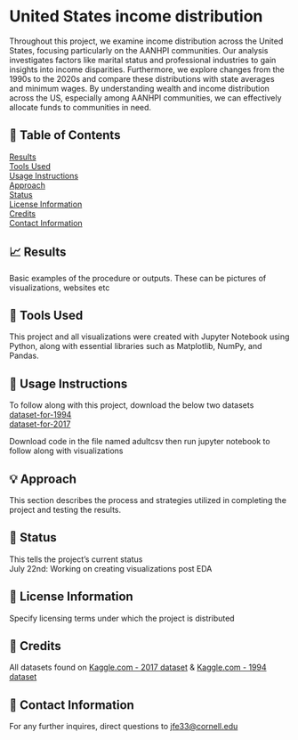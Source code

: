 # United States income distribution
Throughout this project, we examine income distribution across the United States, focusing particularly on the AANHPI communities. Our analysis investigates factors like marital status and professional industries to gain insights into income disparities. Furthermore, we explore changes from the 1990s to the 2020s and compare these distributions with state averages and minimum wages. By understanding wealth and income distribution across the US, especially among AANHPI communities, we can effectively allocate funds to communities in need.

## :book: Table of Contents
[Results](#results) <br>
[Tools Used](#tools-used) <br>
[Usage Instructions](#usage-instructions) <br>
[Approach](#approach) <br>
[Status](#status) <br>
[License Information](#license-information) <br>
[Credits](#credits) <br>
[Contact Information](#Contact-Information) <br>

## :chart_with_upwards_trend: Results
Basic examples of the procedure or outputs. These can be pictures of visualizations, websites etc

## :wrench: Tools Used
This project and all visualizations were created with Jupyter Notebook using Python, along with essential libraries such as Matplotlib, NumPy, and Pandas.

## :floppy_disk: Usage Instructions
To follow along with this project, download the below two datasets <br>
	[dataset-for-1994](projectonedata/adult.csv) <br>
	[dataset-for-2017](projectonedata/acs2017_county_data.csv)<br>
 
 

Download code in the file named adultcsv then run jupyter notebook to follow along with visualizations

## :bulb: Approach
This section describes the process and strategies utilized in completing the project and testing the results.

## :bookmark: Status
This tells the project’s current status <br>
July 22nd: Working on creating visualizations post EDA 

## :open_file_folder: License Information
Specify licensing terms under which the project is distributed

## :scroll: Credits
All datasets found on [Kaggle.com - 2017 dataset](https://www.kaggle.com/datasets/muonneutrino/us-census-demographic-data/data) & [Kaggle.com - 1994 dataset](https://www.kaggle.com/datasets/uciml/adult-census-income)

## :email: Contact Information
For any further inquires, direct questions to jfe33@cornell.edu






